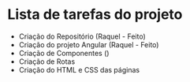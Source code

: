 # Lista de tarefas do projeto
- Criação do Repositório (Raquel - Feito)
- Criação do projeto Angular (Raquel - Feito)
- Criação de Componentes ()
- Criação de Rotas
- Criação do HTML e CSS das páginas
